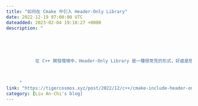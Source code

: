 ```yaml
---
title: "如何在 Cmake 中引入 Header-Only Library"
date: 2022-12-19 07:00:00 UTC
dateadded: 2023-02-04 19:18:27 +0000
description: "
    
      
      
        
        
           在 C++ 開發環境中，Header-Only Library 是一種很常見的形式，好處是想要使用該函示庫（Library）的時候，只需要 include 標頭檔（.h,
        
      
    
     "
link: "https://tigercosmos.xyz/post/2022/12/c++/cmake-include-header-only-library/"
category: [Liu An-Chi's blog]
---
```

